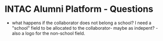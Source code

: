 # INTAC Alumni Platform - Questions
- what happens if the collaborator does not belong a school? I need a "school" field to be allocated to the collaborator- maybe as indepent? - also a logo for the non-school field.
